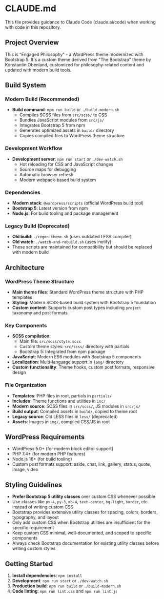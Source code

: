 # CLAUDE.md

This file provides guidance to Claude Code (claude.ai/code) when working with code in this repository.

## Project Overview

This is "Engaged Philosophy" - a WordPress theme modernized with Bootstrap 5. It's a custom theme derived from "The Bootstrap" theme by Konstantin Obenland, customized for philosophy-related content and updated with modern build tools.

## Build System

### Modern Build (Recommended)
- **Build command**: `npm run build` or `./build-modern.sh`
  - Compiles SCSS files from `src/scss/` to CSS
  - Bundles JavaScript modules from `src/js/`
  - Integrates Bootstrap 5 from npm
  - Generates optimized assets in `build/` directory
  - Copies compiled files to WordPress theme structure

### Development Workflow
- **Development server**: `npm run start` or `./dev-watch.sh`
  - Hot reloading for CSS and JavaScript changes
  - Source maps for debugging
  - Automatic browser refresh
  - Modern webpack-based build system

### Dependencies
- **Modern stack**: `@wordpress/scripts` (official WordPress build tool)
- **Bootstrap 5**: Latest version from npm
- **Node.js**: For build tooling and package management

### Legacy Build (Deprecated)
- **Old build**: `./regen-theme.sh` (uses outdated LESS compiler)
- **Old watch**: `./watch-and-rebuild.sh` (uses inotify)
- These scripts are maintained for compatibility but should be replaced with modern build

## Architecture

### WordPress Theme Structure
- **Main theme files**: Standard WordPress theme structure with PHP templates
- **Styling**: Modern SCSS-based build system with Bootstrap 5 foundation
- **Custom content**: Supports custom post types including `project` taxonomy and post formats

### Key Components
- **SCSS compilation**: 
  - Main file: `src/scss/style.scss`
  - Custom theme styles: `src/scss/` directory with partials
  - Bootstrap 5: Integrated from npm package
- **JavaScript**: Modern ES6 modules with Bootstrap 5 components
- **Localization**: Multi-language support in `lang/` directory
- **Custom functionality**: Theme hooks, custom post formats, responsive design

### File Organization
- **Templates**: PHP files in root, partials in `partials/`
- **Includes**: Theme functions and utilities in `inc/`
- **Modern source**: SCSS files in `src/scss/`, JS modules in `src/js/`
- **Build output**: Compiled assets in `build/`, copied to theme root
- **Legacy source**: Old LESS files in `less/` (deprecated)
- **Assets**: Images in `img/`, compiled CSS/JS in root

## WordPress Requirements
- WordPress 5.0+ (for modern block editor support)
- PHP 7.4+ (for modern PHP features)
- Node.js 16+ (for build tooling)
- Custom post formats support: aside, chat, link, gallery, status, quote, image, video

## Styling Guidelines
- **Prefer Bootstrap 5 utility classes** over custom CSS whenever possible
- Use classes like `px-4`, `py-3`, `mb-4`, `text-center`, `bg-light`, `border`, etc. instead of writing custom CSS
- Bootstrap provides extensive utility classes for spacing, colors, borders, typography, and layout
- Only add custom CSS when Bootstrap utilities are insufficient for the specific requirement
- Keep custom CSS minimal, well-documented, and scoped to specific components
- Always check Bootstrap documentation for existing utility classes before writing custom styles

## Getting Started
1. **Install dependencies**: `npm install`
2. **Development**: `npm run start` or `./dev-watch.sh`
3. **Production build**: `npm run build` or `./build-modern.sh`
4. **Code linting**: `npm run lint:css` and `npm run lint:js`
